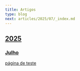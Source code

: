 ```yaml
---
title: Artigos
type: blog
next: articles/2025/07/_index.md
---
```


## [2025](2025/_index)

### [Julho](2025/07/_index)
[página de teste](articles/2025/07/leaf)

